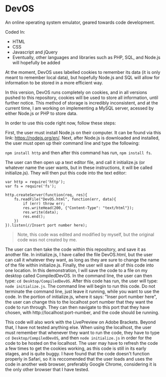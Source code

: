 # DevOS

An online operating system emulator, geared towards code development.

Coded In:
  - HTML
  - CSS
  - Javascript and jQuery
  - Eventually, other languages and libraries such as PHP, SQL, and Node.js will hopefully be added
  
At the moment, DevOS uses labelled cookies to remember its data (it is only meant to remember local data), but hopefully Node.js and SQL will allow for information to be stored in a more efficient way. 

In this version, DevOS runs completely on cookies, and in all versions pushed to this repository, cookies will be used to store all information, until further notice. This method of storage is incredibly inconsistent, and at the current time, I am working on implementing a MySQL server, acessed by either Node.js or PHP to store data.

In order to use this code right now, follow these steps:

First, the user must install Node.js on their computer. It can be found via this link: https://nodejs.org/en/. Next, after Node.js is downloaded and installed, the user must open up their command line and type the following:

```npm install http``` and then after this command has run, ```npm install fs```.

The user can then open up a text editor file, and call it initialize.js (or whatever name the user wants, but in these instructions, it will be called initialize.js). They will then put this code into the text editor:

```
var http = require('http');
var fs = require('fs');

http.createServer(function(req, res){
    fs.readFile("DevOS.html", function(err, data){
        if (err) throw err;
        res.writeHead(200, {"Content-Type": "text/html"});
        res.write(data);
        res.end();
    })
}).listen(//Insert port number here);
```
> Note, this code was edited and modified by myself, but the original code was not created by me. 

The user can then take the code within this repository, and save it as another file. In initialize.js, I have called the file DevOS.html, but the user can call it whatever they want, as long as they are sure to change the name of the file within initialize.js. Finally, the user will save all of this code into one location. In this demonstration, I will save the code to a file on my desktop called CompiledDevOS. In the command line, the user can then type: ```cd Desktop/CompiledDevOS```. After this code has run, the user will type: ```node initialize.js```. The command line will begin to run this code. Do not terminate the command line, just leave it running, while you want to use the code. In the portion of initialize.js, where it says: "Inser port number here", the user can change this to the localhost port number that they want the code to run through. They can then navigate to this port that they have chosen, with http://localhost:port-number, and the code should be running.

This code will also work with the LivePreview on Adobe Brackets. Beyond that, I have not tested anything else. When using the localhost, the user must remember that whenever they want to run the code, they have to type ```cd Desktop/CompiledDevOS```, and then ```node initialize.js``` in order for the code to be hosted on the localhost. The user may have to refresh the code a few times to get the cookies working, as this code is still in its early stages, and is quite buggy. I have found that the code doesn't function properly in Safari, so it is reccomended that the user loads and uses the code in another web browser, preferably Google Chrome, considering it is the only other browser that I have tested.


